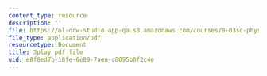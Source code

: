```yaml
---
content_type: resource
description: ''
file: https://ol-ocw-studio-app-qa.s3.amazonaws.com/courses/8-03sc-physics-iii-vibrations-and-waves-fall-2016/e8f8ed7b18fe6e897aeac8095b0f2c4e_SnNmbVH5DAM.pdf
file_type: application/pdf
resourcetype: Document
title: 3play pdf file
uid: e8f8ed7b-18fe-6e89-7aea-c8095b0f2c4e
---
```

